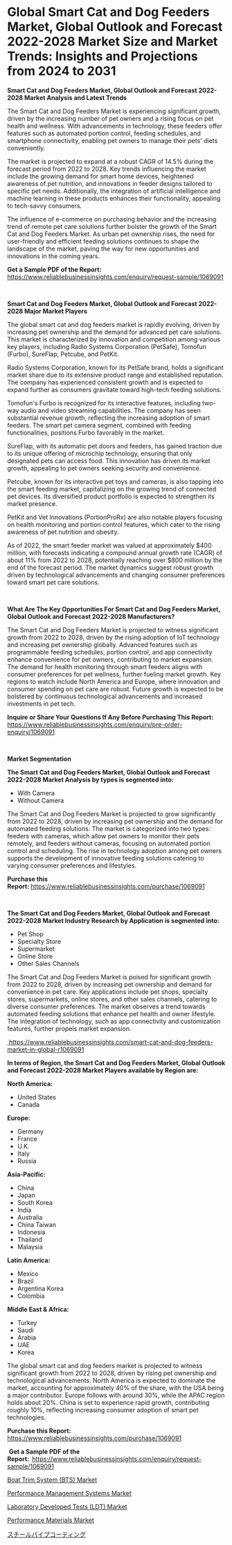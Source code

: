 <p><h1>Global Smart Cat and Dog Feeders Market, Global Outlook and Forecast 2022-2028 Market Size and Market Trends: Insights and Projections from 2024 to 2031</h1></p><p><strong>Smart Cat and Dog Feeders Market, Global Outlook and Forecast 2022-2028 Market Analysis and Latest Trends</strong></p>
<p><p>The Smart Cat and Dog Feeders Market is experiencing significant growth, driven by the increasing number of pet owners and a rising focus on pet health and wellness. With advancements in technology, these feeders offer features such as automated portion control, feeding schedules, and smartphone connectivity, enabling pet owners to manage their pets' diets conveniently. </p><p>The market is projected to expand at a robust CAGR of 14.5% during the forecast period from 2022 to 2028. Key trends influencing the market include the growing demand for smart home devices, heightened awareness of pet nutrition, and innovations in feeder designs tailored to specific pet needs. Additionally, the integration of artificial intelligence and machine learning in these products enhances their functionality, appealing to tech-savvy consumers. </p><p>The influence of e-commerce on purchasing behavior and the increasing trend of remote pet care solutions further bolster the growth of the Smart Cat and Dog Feeders Market. As urban pet ownership rises, the need for user-friendly and efficient feeding solutions continues to shape the landscape of the market, paving the way for new opportunities and innovations in the coming years.</p></p>
<p><strong>Get a Sample PDF of the Report:&nbsp;</strong> <a href="https://www.reliablebusinessinsights.com/enquiry/request-sample/1069091">https://www.reliablebusinessinsights.com/enquiry/request-sample/1069091</a></p>
<p>&nbsp;</p>
<p><strong>Smart Cat and Dog Feeders Market, Global Outlook and Forecast 2022-2028 Major Market Players</strong></p>
<p><p>The global smart cat and dog feeders market is rapidly evolving, driven by increasing pet ownership and the demand for advanced pet care solutions. This market is characterized by innovation and competition among various key players, including Radio Systems Corporation (PetSafe), Tomofun (Furbo), SureFlap, Petcube, and PetKit.</p><p>Radio Systems Corporation, known for its PetSafe brand, holds a significant market share due to its extensive product range and established reputation. The company has experienced consistent growth and is expected to expand further as consumers gravitate toward high-tech feeding solutions.</p><p>Tomofun's Furbo is recognized for its interactive features, including two-way audio and video streaming capabilities. The company has seen substantial revenue growth, reflecting the increasing adoption of smart feeders. The smart pet camera segment, combined with feeding functionalities, positions Furbo favorably in the market.</p><p>SureFlap, with its automatic pet doors and feeders, has gained traction due to its unique offering of microchip technology, ensuring that only designated pets can access food. This innovation has driven its market growth, appealing to pet owners seeking security and convenience.</p><p>Petcube, known for its interactive pet toys and cameras, is also tapping into the smart feeding market, capitalizing on the growing trend of connected pet devices. Its diversified product portfolio is expected to strengthen its market presence.</p><p>PetKit and Vet Innovations (PortionProRx) are also notable players focusing on health monitoring and portion control features, which cater to the rising awareness of pet nutrition and obesity.</p><p>As of 2022, the smart feeder market was valued at approximately $400 million, with forecasts indicating a compound annual growth rate (CAGR) of about 11% from 2022 to 2028, potentially reaching over $800 million by the end of the forecast period. The market dynamics suggest robust growth driven by technological advancements and changing consumer preferences toward smart pet care solutions.</p></p>
<p>&nbsp;</p>
<p><strong>What Are The Key Opportunities For Smart Cat and Dog Feeders Market, Global Outlook and Forecast 2022-2028 Manufacturers?</strong></p>
<p><p>The Smart Cat and Dog Feeders Market is projected to witness significant growth from 2022 to 2028, driven by the rising adoption of IoT technology and increasing pet ownership globally. Advanced features such as programmable feeding schedules, portion control, and app connectivity enhance convenience for pet owners, contributing to market expansion. The demand for health monitoring through smart feeders aligns with consumer preferences for pet wellness, further fueling market growth. Key regions to watch include North America and Europe, where innovation and consumer spending on pet care are robust. Future growth is expected to be bolstered by continuous technological advancements and increased investments in pet tech.</p></p>
<p><strong>Inquire or Share Your Questions If Any Before Purchasing This Report:</strong> <a href="https://www.reliablebusinessinsights.com/enquiry/pre-order-enquiry/1069091">https://www.reliablebusinessinsights.com/enquiry/pre-order-enquiry/1069091</a></p>
<p>&nbsp;</p>
<p><strong>Market Segmentation</strong></p>
<p><strong>The Smart Cat and Dog Feeders Market, Global Outlook and Forecast 2022-2028 Market Analysis by types is segmented into:</strong></p>
<p><ul><li>With Camera</li><li>Without Camera</li></ul></p>
<p><p>The Smart Cat and Dog Feeders Market is projected to grow significantly from 2022 to 2028, driven by increasing pet ownership and the demand for automated feeding solutions. The market is categorized into two types: feeders with cameras, which allow pet owners to monitor their pets remotely, and feeders without cameras, focusing on automated portion control and scheduling. The rise in technology adoption among pet owners supports the development of innovative feeding solutions catering to varying consumer preferences and lifestyles.</p></p>
<p><strong>Purchase this Report:&nbsp;</strong><a href="https://www.reliablebusinessinsights.com/purchase/1069091">https://www.reliablebusinessinsights.com/purchase/1069091</a></p>
<p>&nbsp;</p>
<p><strong>The Smart Cat and Dog Feeders Market, Global Outlook and Forecast 2022-2028 Market Industry Research by Application is segmented into:</strong></p>
<p><ul><li>Pet Shop</li><li>Specialty Store</li><li>Supermarket</li><li>Online Store</li><li>Other Sales Channels</li></ul></p>
<p><p>The Smart Cat and Dog Feeders Market is poised for significant growth from 2022 to 2028, driven by increasing pet ownership and demand for convenience in pet care. Key applications include pet shops, specialty stores, supermarkets, online stores, and other sales channels, catering to diverse consumer preferences. The market observes a trend towards automated feeding solutions that enhance pet health and owner lifestyle. The integration of technology, such as app connectivity and customization features, further propels market expansion.</p></p>
<p><a href="https://www.reliablebusinessinsights.com/smart-cat-and-dog-feeders-market-in-global-r1069091">&nbsp;https://www.reliablebusinessinsights.com/smart-cat-and-dog-feeders-market-in-global-r1069091</a></p>
<p><strong>In terms of Region, the Smart Cat and Dog Feeders Market, Global Outlook and Forecast 2022-2028 Market Players available by Region are:</strong></p>
<p>
    <p> <strong> North America: </strong>
        <ul>
            <li>United States</li>
            <li>Canada</li>
        </ul>
        </p> 
    <p> <strong> Europe: </strong>
        <ul>
            <li>Germany</li>
            <li>France</li>
            <li>U.K.</li>
            <li>Italy</li>
            <li>Russia</li>
        </ul>
        </p> 
    <p> <strong> Asia-Pacific: </strong>
        <ul>
            <li>China</li>
            <li>Japan</li>
            <li>South Korea</li>
            <li>India</li>
            <li>Australia</li>
            <li>China Taiwan</li>
            <li>Indonesia</li>
            <li>Thailand</li>
            <li>Malaysia</li>
        </ul>
        </p> 
    <p> <strong> Latin America: </strong>
        <ul>
            <li>Mexico</li>
            <li>Brazil</li>
            <li>Argentina Korea</li>
            <li>Colombia</li>
        </ul>
        </p> 
    <p> <strong> Middle East & Africa: </strong>
        <ul>
            <li>Turkey</li>
            <li>Saudi</li>
            <li>Arabia</li>
            <li>UAE</li>
            <li>Korea</li>
        </ul>
    </p>
    </p>
<p><p>The global smart cat and dog feeders market is projected to witness significant growth from 2022 to 2028, driven by rising pet ownership and technological advancements. North America is expected to dominate the market, accounting for approximately 40% of the share, with the USA being a major contributor. Europe follows with around 30%, while the APAC region holds about 20%. China is set to experience rapid growth, contributing roughly 10%, reflecting increasing consumer adoption of smart pet technologies.</p></p>
<p><strong>Purchase this Report: </strong><a href="https://www.reliablebusinessinsights.com/purchase/1069091">https://www.reliablebusinessinsights.com/purchase/1069091</a></p>
<p>&nbsp;<strong>Get a Sample PDF of the Report:&nbsp;&nbsp;</strong><a href="https://www.reliablebusinessinsights.com/enquiry/request-sample/1069091">https://www.reliablebusinessinsights.com/enquiry/request-sample/1069091</a></p>
<p><strong></strong></p>
<p><p><a href="https://medium.com/@enosstark/boat-trim-system-bts-market-a-global-and-regional-analysis-focus-on-region-country-level-44a2c0585c74">Boat Trim System (BTS) Market</a></p><p><a href="https://www.linkedin.com/pulse/performance-management-systems-market-size-share-analysis-appuf?trackingId=DYy65i38SkO1G3MUPeiSRw%3D%3D">Performance Management Systems Market</a></p><p><a href="https://medium.com/@enosstark/laboratory-developed-tests-ldt-market-research-report-market-forecast-and-growth-prospects-with-a5fe643022a8">Laboratory Developed Tests (LDT) Market</a></p><p><a href="https://www.linkedin.com/pulse/exploring-performance-materials-market-dynamics-global-trends-z8lxf?trackingId=1zjxVW4lQ1eydpxC32qwOA%3D%3D">Performance Materials Market</a></p><p><a href="https://medium.com/@narcisoferry/%E3%82%B0%E3%83%AD%E3%83%BC%E3%83%90%E3%83%AB%E3%81%AA%E9%8B%BC%E7%AE%A1%E3%82%B3%E3%83%BC%E3%83%86%E3%82%A3%E3%83%B3%E3%82%B0%E5%B8%82%E5%A0%B4%E3%81%AE%E3%82%B7%E3%82%A7%E3%82%A2%E3%81%A8%E6%88%90%E9%95%B7%E6%A9%9F%E4%BC%9A-%E3%81%9D%E3%81%97%E3%81%A6%E5%B8%82%E5%A0%B4%E8%A6%8F%E6%A8%A1%E3%81%AF-2024%E5%B9%B4%E3%81%8B%E3%82%892031%E5%B9%B4%E3%81%BE%E3%81%A7%E3%81%AE%E6%9C%9F%E9%96%93%E3%81%A7%E5%B9%B4%E5%B9%B3%E5%9D%87%E6%88%90%E9%95%B7%E7%8E%87-cagr-10-%E3%81%A7%E6%88%90%E9%95%B7%E3%81%97%E3%81%A6%E3%81%84%E3%81%BE%E3%81%99-470eedf84618">スチールパイプコーティング</a></p></p>